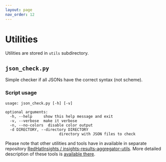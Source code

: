 ```yaml
---
layout: page
nav_order: 12
---
```

# Utilities

Utilities are stored in `utils` subdirectory.

## `json_check.py`

Simple checker if all JSONs have the correct syntax (not scheme).

### Script usage

```text
usage: json_check.py [-h] [-v]

optional arguments:
  -h, --help     show this help message and exit
  -v, --verbose  make it verbose
  -n, --no-colors  disable color output
  -d DIRECTORY, --directory DIRECTORY
                        directory with JSON files to check
```

Please note that other utilities and tools have in available in separate repository
[RedHatInsights / insights-results-aggregator-utils](https://github.com/RedHatInsights/insights-results-aggregator-utils/).
More detailed description of these tools is
[available there](https://github.com/RedHatInsights/insights-results-aggregator-utils/blob/master/README.md).
